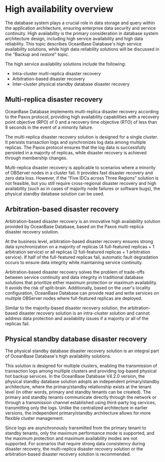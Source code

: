# High availability overview

The database system plays a crucial role in data storage and query within the application architecture, ensuring enterprise data security and service continuity. High availability is the primary consideration in database system architecture design, including high service availability and high data reliability. This topic describes OceanBase Database's high service availability solutions, while high data reliability solutions will be discussed in the "Backup and restore" topic.

The high service availability solutions include the following: 
   * Intra-cluster multi-replica disaster recovery
   * Arbitration-based disaster recovery
   * Inter-cluster physical standby database disaster recovery

## Multi-replica disaster recovery

OceanBase Database implements multi-replica disaster recovery according to the Paxos protocol, providing high availability capabilities with a recovery point objective (RPO) of 0 and a recovery time objective (RTO) of less than 8 seconds in the event of a minority failure.

The multi-replica disaster recovery solution is designed for a single cluster. It persists transaction logs and synchronizes log data among multiple replicas. The Paxos protocol ensures that the log data is successfully persisted in a majority of replicas, while disaster recovery is achieved through membership changes.

Multi-replica disaster recovery is applicable to scenarios where a minority of OBServer nodes in a cluster fail. It provides fast disaster recovery and zero data loss. However, if the "Five IDCs across Three Regions" solution is not feasible, but you still require cross-regional disaster recovery and high availability (such as in cases of majority node failures or software bugs), the physical standby database solution can be used.

## Arbitration-based disaster recovery

Arbitration-based disaster recovery is an innovative high availability solution provided by OceanBase Database, based on the Paxos multi-replica disaster recovery solution.

At the business level, arbitration-based disaster recovery ensures strong data synchronization on a majority of replicas (4 full-featured replicas + 1 arbitration service) or all replicas (2 full-featured replicas + 1 arbitration service). If half of the full-featured replicas fail, automatic fault degradation occurs to ensure data integrity while maintaining service continuity.

Arbitration-based disaster recovery solves the problem of trade-offs between service continuity and data integrity in traditional database solutions that prioritize either maximum protection or maximum availability. It avoids the risk of split-brain. Additionally, based on the user's locality configuration, OceanBase Database can provide read and write services on multiple OBServer nodes where full-featured replicas are deployed.

Similar to the majority-based disaster recovery solution, the arbitration-based disaster recovery solution is an intra-cluster solution and cannot address data protection and availability issues if a majority or all of the replicas fail.

## Physical standby database disaster recovery

The physical standby database disaster recovery solution is an integral part of OceanBase Database's high availability solutions.

This solution is designed for multiple clusters, enabling the transmission of transaction logs among multiple clusters and providing log-based physical hot backup services. In the OceanBase Database V4.2.0 version, the physical standby database solution adopts an independent primary/standby architecture, where the primary/standby relationship exists at the tenant level (in other words, primary and standby tenants can be created). The primary and standby tenants communicate directly through the network or through a transmission channel established using third-party log services, transmitting only the logs. Unlike the centralized architecture in earlier versions, the independent primary/standby architecture allows for more flexible cluster management.

Since logs are asynchronously transmitted from the primary tenant to standby tenants, only the maximum performance mode is supported, and the maximum protection and maximum availability modes are not supported. For scenarios that require strong data consistency during disaster recovery, the multi-replica disaster recovery solution or the arbitration-based disaster recovery solution is recommended.
